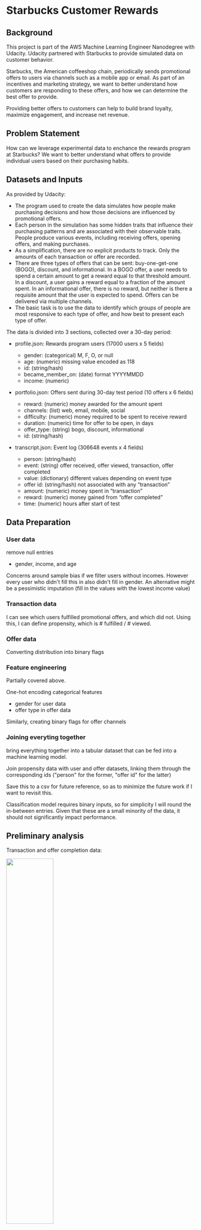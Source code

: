# Starbucks Customer Rewards

## Background

This project is part of the AWS Machine Learning Engineer Nanodegree with Udacity. Udacity partnered with Starbucks to provide simulated data on customer behavior.

Starbucks, the American coffeeshop chain, periodically sends promotional offers to users via channels such as a mobile app or email. As part of an incentives and marketing strategy, we want to better understand how customers are responding to these offers, and how we can determine the best offer to provide.

Providing better offers to customers can help to build brand loyalty, maximize engagement, and increase net revenue.

## Problem Statement

How can we leverage experimental data to enchance the rewards program at Starbucks?
We want to better understand what offers to provide individual users based on their purchasing habits.

## Datasets and Inputs

As provided by Udacity:

- The program used to create the data simulates how people make purchasing decisions and how those decisions are influenced by promotional offers.
- Each person in the simulation has some hidden traits that influence their purchasing patterns and are associated with their observable traits. People produce various events, including receiving offers, opening offers, and making purchases.
- As a simplification, there are no explicit products to track. Only the amounts of each transaction or offer are recorded.
- There are three types of offers that can be sent: buy-one-get-one (BOGO), discount, and informational. In a BOGO offer, a user needs to spend a certain amount to get a reward equal to that threshold amount. In a discount, a user gains a reward equal to a fraction of the amount spent. In an informational offer, there is no reward, but neither is there a requisite amount that the user is expected to spend. Offers can be delivered via multiple channels.
- The basic task is to use the data to identify which groups of people are most responsive to each type of offer, and how best to present each type of offer.

The data is divided into 3 sections, collected over a 30-day period:

- profile.json: Rewards program users (17000 users x 5 fields)

  - gender: (categorical) M, F, O, or null
  - age: (numeric) missing value encoded as 118
  - id: (string/hash)
  - became_member_on: (date) format YYYYMMDD
  - income: (numeric)

- portfolio.json: Offers sent during 30-day test period (10 offers x 6 fields)

  - reward: (numeric) money awarded for the amount spent
  - channels: (list) web, email, mobile, social
  - difficulty: (numeric) money required to be spent to receive reward
  - duration: (numeric) time for offer to be open, in days
  - offer_type: (string) bogo, discount, informational
  - id: (string/hash)

- transcript.json: Event log (306648 events x 4 fields)

  - person: (string/hash)
  - event: (string) offer received, offer viewed, transaction, offer completed
  - value: (dictionary) different values depending on event type
  - offer id: (string/hash) not associated with any “transaction”
  - amount: (numeric) money spent in “transaction”
  - reward: (numeric) money gained from “offer completed”
  - time: (numeric) hours after start of test

## Data Preparation

### User data

remove null entries

- gender, income, and age

Concerns around sample bias if we filter users without incomes. However every user who didn't fill this in also didn't fill in gender. An alternative might be a pessimistic imputation (fill in the values with the lowest income value)

### Transaction data

I can see which users fulfilled promotional offers, and which did not. Using this, I can define propensity, which is # fulfilled / # viewed.

### Offer data

Converting distribution into binary flags

### Feature engineering

Partially covered above.

One-hot encoding categorical features

- gender for user data
- offer type in offer data

Similarly, creating binary flags for offer channels

### Joining everyting together

bring everything together into a tabular dataset that can be fed into a machine learning model.

Join propensity data with user and offer datasets, linking them through the corresponding ids ("person" for the former, "offer id" for the latter)

Save this to a csv for future reference, so as to minimize the future work if I want to revisit this.

Classification model requires binary inputs, so for simplicity I will round the in-between entries. Given that these are a small minority of the data, it should not significantly impact performance.

## Preliminary analysis

Transaction and offer completion data:

<img src="img/view rates.png"  width="50%" height="50%">  
<img src="img/completion rates.png"  width="50%" height="50%">  

(for informational offers, there is no completion event, so the rate is trivially 0)

user data:

<img src="img/gender.png"  width="50%" height="50%">  

## Model

Including offer details as an input feature allows us to simulate the reception to new offer programs. Also, it helps to better understand what types of offers are the most effective

### Evaluation Metric

F1 score:

$$F1 = \frac{2 * precision * recall}{precision * recall}$$

This provides a good balance between two often-conflicting metrics: precision and recall

For reference, precision is the likelihood that an input predicted to be positive is actually positive. Recall is the probability that a positive instance will be labeled as such.  

In other words, when we do find combinations that are promising, can we be confident in our estimate? And will we be able to reach every possible opportunity?

### Benchmark: Logistic Regression Model

SKLearn's Logistic Regression module was used as a baseline due to its simplicity and ease of training and evaluation.

<img src="img/baseline_cm.png"  width="50%" height="50%">  

### Autogluon

Autogluon provides innate model selection and ensembling to provide overall strong performance

<img src="img/ag_cm.png"  width="50%" height="50%">  

Confusion matrix above shows performance for AG model. Half as many false negatives in comparison to the baseline model.

<img src="img/roc.png"  width="50%" height="50%">  
  
  
| Model | F1 | Accuracy | Precision | Recall |  
| ----------- | ----------- | ----------- | ----------- | ----------- |  
| Logistic Regression | X | | | |
| Autogluon   | X | | | |

(Feature importance?)

## Conclusion

In this project, I have analyzed and cleaned data related to rewards programs and user transactions. I have also used that data to prepare a model that can predict the likelihood of a user engaging with a promotional offer and making a transaction as a result.  The ensemble model generated by Autogluon provides an F1-score of 0.78. Given that it produces half as many false negatives as the baseline model, this is a net win! :D

### Future considerations

- dig further into hyperparameter tuning; possible improvements to be made
- incorporate other data sources into predictions:
  - macroeconomic data; How do market conditions influence customer patterns?
- Test the model on new offer programs
- focus further on user transaction behavior: can we determine if a transaction would have occurred without the offer? If so, can we only target users who would initiate new transactions?
